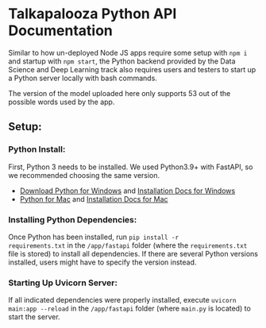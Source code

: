 # Talkapalooza Python API Documentation

Similar to how un-deployed Node JS apps require some setup with <code>npm i</code> and startup with <code>npm start</code>, the Python backend provided by the Data Science and Deep Learning track also requires users and testers to start up a Python server locally with bash commands. 

The version of the model uploaded here only supports 53 out of the possible words used by the app.

## Setup:

### Python Install:
First, Python 3 needs to be installed. We used Python3.9+ with FastAPI, so we recommended choosing the same version.

* [Download Python for Windows](https://www.python.org/downloads/windows/) and [Installation Docs for Windows](https://docs.python.org/3.8/using/windows.html)
* [Python for Mac](https://www.python.org/downloads/macos/) and [Installation Docs for Mac](https://docs.python.org/3.8/using/mac.html)

### Installing Python Dependencies:
Once Python has been installed, run <code>pip install -r requirements.txt</code> in the <code>/app/fastapi</code> folder (where the <code>requirements.txt</code> file is stored) to install all dependencies. If there are several Python versions installed, users might have to specify the version instead.

### Starting Up Uvicorn Server:
If all indicated dependencies were properly installed, execute <code>uvicorn main:app --reload</code> in the <code>/app/fastapi</code> folder (where <code>main.py</code> is located) to start the server.
